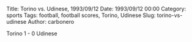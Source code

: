 Title: Torino vs. Udinese, 1993/09/12
Date: 1993/09/12 00:00
Category: sports
Tags: football, football scores, Torino, Udinese
Slug: torino-vs-udinese
Author: carbonero


Torino 1 - 0 Udinese
